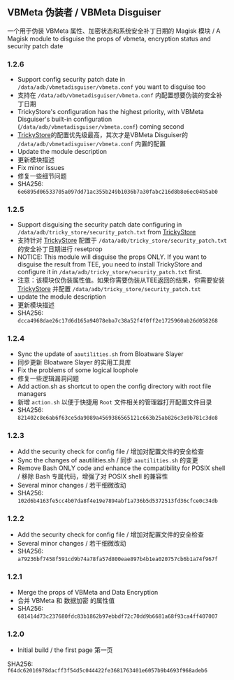 ## VBMeta 伪装者 / VBMeta Disguiser

一个用于伪装 VBMeta 属性、加密状态和系统安全补丁日期的 Magisk 模块
/ A Magisk module to disguise the props of vbmeta, encryption status and security patch date

### 1.2.6

- Support config security patch date in `/data/adb/vbmetadisguiser/vbmeta.conf` you want to disguise too
- 支持在 `/data/adb/vbmetadisguiser/vbmeta.conf` 内配置想要伪装的安全补丁日期
- TrickyStore's configuration has the highest priority, with VBMeta Disguiser's built-in configuration (`/data/adb/vbmetadisguiser/vbmeta.conf`) coming second
- [TrickyStore](https://github.com/5ec1cff/TrickyStore)的配置优先级最高，其次才是VBMeta Disguiser的 `/data/adb/vbmetadisguiser/vbmeta.conf` 内置的配置
- Update the module description
- 更新模块描述
- Fix minor issues
- 修复一些细节问题
- SHA256: `6e6895d06533705a097dd71ac355b249b1036b7a30fabc216d8b8e6ec04b5ab0`

### 1.2.5

- Support disguising the security patch date configuring in `/data/adb/tricky_store/security_patch.txt` from [TrickyStore](https://github.com/5ec1cff/TrickyStore)
- 支持针对 [TrickyStore](https://github.com/5ec1cff/TrickyStore) 配置于 `/data/adb/tricky_store/security_patch.txt` 的安全补丁日期进行 resetprop
- NOTICE: This module will disguise the props ONLY. If you want to disguise the result from TEE, you need to install TrickyStore and configure it in `/data/adb/tricky_store/security_patch.txt` first.
- 注意：该模块仅伪装属性值。如果你需要伪装从TEE返回的结果，你需要安装 [TrickyStore](https://github.com/5ec1cff/TrickyStore) 并配置 `/data/adb/tricky_store/security_patch.txt`
- update the module description
- 更新模块描述
- SHA256: `dcca4968dae26c17d6d165a94078eba7c38a52f4f0ff2e1725960ab26d058268`

### 1.2.4

- Sync the update of `aautilities.sh` from Bloatware Slayer
- 同步更新 Bloatware Slayer 的实用工具库
- Fix the problems of some logical loophole
- 修复一些逻辑漏洞问题
- Add action.sh as shortcut to open the config directory with root file managers
- 新增 `action.sh` 以便于快捷用 `Root` 文件相关的管理器打开配置文件目录
- SHA256: `821402c8e6ab6f63ce5da9089a4569386565121c663b25ab826c3e9b781c3de8`

### 1.2.3

- Add the security check for config file / 增加对配置文件的安全检查
- Sync the changes of aautilities.sh / 同步 `aautilities.sh` 的变更
- Remove Bash ONLY code and enhance the compatibility for POSIX shell / 移除 Bash 专属代码，增强了对 POSIX shell 的兼容性
- Several minor changes / 若干细微改动
- SHA256: `102d6b4163fe5cc4b07da8f4e19e7894abf1a736b5d5372513fd36cfce0c34db`

### 1.2.2

- Add the security check for config file / 增加对配置文件的安全检查
- Several minor changes / 若干细微改动
- SHA256: `a79236bf7458f591cd9b74a78fa57d800eae897b4b1ea020757cb6b1a74f967f`

### 1.2.1
- Merge the props of VBMeta and Data Encryption
- 合并 VBMeta 和 数据加密 的属性值
- SHA256: `681414d73c237680fdc83b1862b97ebbdf72c70dd9b6681a68f93ca4ff407007`

### 1.2.0
- Initial build / the first page
  第一页

SHA256: `f64dc62016978dacff3f54d5c044422fe3681763401e6057b9b4693f968adeb6`
